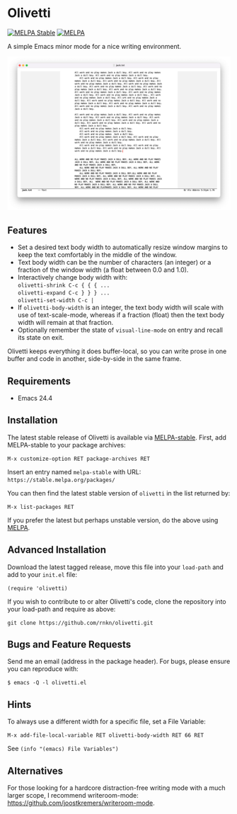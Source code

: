 Olivetti
========

[![MELPA Stable](https://stable.melpa.org/packages/olivetti-badge.svg)][1]
[![MELPA](https://melpa.org/packages/olivetti-badge.svg)][2]

A simple Emacs minor mode for a nice writing environment.

![olivetti screenshot](screenshot.png)


Features
--------

 - Set a desired text body width to automatically resize window margins
   to keep the text comfortably in the middle of the window.
 - Text body width can be the number of characters (an integer) or a
   fraction of the window width (a float between 0.0 and 1.0).
 - Interactively change body width with:  
   `olivetti-shrink C-c { { { ...`  
   `olivetti-expand C-c } } } ...`  
   `olivetti-set-width C-c |`  
 - If `olivetti-body-width` is an integer, the text body width will
   scale with use of text-scale-mode, whereas if a fraction (float) then
   the text body width will remain at that fraction.
 - Optionally remember the state of `visual-line-mode` on entry and
   recall its state on exit.

Olivetti keeps everything it does buffer-local, so you can write prose
in one buffer and code in another, side-by-side in the same frame.


Requirements
------------

 - Emacs 24.4


Installation
------------

The latest stable release of Olivetti is available via
[MELPA-stable][1]. First, add MELPA-stable to your package archives:

    M-x customize-option RET package-archives RET
    
Insert an entry named `melpa-stable` with URL:
`https://stable.melpa.org/packages/`

You can then find the latest stable version of `olivetti` in the
list returned by:

    M-x list-packages RET

If you prefer the latest but perhaps unstable version, do the above
using [MELPA][2].


Advanced Installation
---------------------

Download the latest tagged release, move this file into your `load-path`
and add to your `init.el` file:

    (require 'olivetti)

If you wish to contribute to or alter Olivetti's code, clone the
repository into your load-path and require as above:

    git clone https://github.com/rnkn/olivetti.git


Bugs and Feature Requests
-------------------------

Send me an email (address in the package header). For bugs, please
ensure you can reproduce with:

    $ emacs -Q -l olivetti.el


Hints
-----

To always use a different width for a specific file, set a File
Variable:

    M-x add-file-local-variable RET olivetti-body-width RET 66 RET

See `(info "(emacs) File Variables")`


Alternatives
------------

For those looking for a hardcore distraction-free writing mode with a much
larger scope, I recommend writeroom-mode:
<https://github.com/joostkremers/writeroom-mode>.


[1]: https://stable.melpa.org/#/olivetti
[2]: https://melpa.org/#/olivetti
